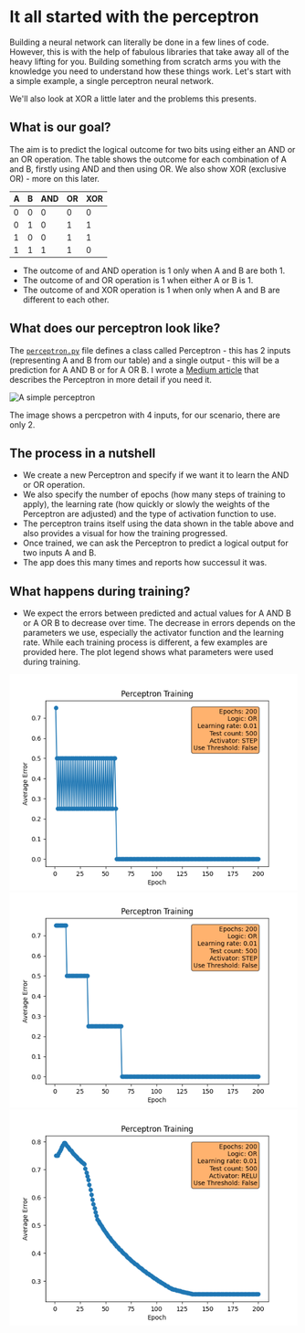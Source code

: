 # It all started with the perceptron
Building a neural network can literally be done in a few lines of code. However, this is with the help of fabulous libraries that take away all of the heavy lifting for you. Building something from scratch arms you with the knowledge you need to understand how these things work. Let's start with a simple example, a single perceptron neural network.

We'll also look at XOR a little later and the problems this presents. 

## What is our goal?
The aim is to predict the logical outcome for two bits using either an AND or an OR operation. The table shows the outcome for each combination of A and B, firstly using AND and then using OR. We also show XOR (exclusive OR) - more on this later.

| A | B | AND | OR | XOR |
| --- | --- | --- | --- | --- |
| 0 | 0 | 0 | 0 | 0 |
| 0 | 1 | 0 | 1 | 1 |
| 1 | 0 | 0 | 1 | 1 |
| 1 | 1 | 1 | 1 | 0 |

- The outcome of and AND operation is 1 only when A and B are both 1.
- The outcome of and OR operation is 1 when either A or B is 1.
- The outcome of and XOR operation is 1 when only when A and B are different to each other.

## What does our perceptron look like?
The [`perceptron.py`](perceptron.py) file defines a class called Perceptron - this has 2 inputs (representing A and B from our table) and a single output - this will be a prediction for  A AND B or for A OR B. I wrote a [Medium article](https://medium.com/ai-mind-labs/perceptron-101-the-building-blocks-of-a-neural-network-496f6b9b3826) that describes the Perceptron in more detail if you need it.

![A simple perceptron](https://miro.medium.com/v2/resize:fit:1100/format:webp/1*dsVvCeoxlU4GZ1y701Mo8g.png)

The image shows a percpetron with 4 inputs, for our scenario, there are only 2.

## The process in a nutshell
- We create a new Perceptron and specify if we want it to learn the AND or OR operation.
- We also specify the number of epochs (how many steps of training to apply), the learning rate (how quickly or slowly the weights of the Perceptron are adjusted) and the type of activation function to use.
- The perceptron trains itself using the data shown in the table above and also provides a visual for how the training progressed.
- Once trained, we can ask the Perceptron to predict a logical output for two inputs A and B.
- The app does this many times and reports how successul it was.

## What happens during training?
- We expect the errors between predicted and actual values for A AND B or A OR B to decrease over time. The decrease in errors depends on the parameters we use, especially the activator function and the learning rate. While each training process is different, a few examples are provided here. The plot legend shows what parameters were used during training.

!['P1'](images/p1.png)
!['P2'](images/P2.png)
!['P3'](images/p3.png)
